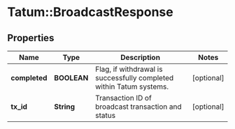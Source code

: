 # Tatum::BroadcastResponse

## Properties
Name | Type | Description | Notes
------------ | ------------- | ------------- | -------------
**completed** | **BOOLEAN** | Flag, if withdrawal is successfully completed within Tatum systems. | [optional] 
**tx_id** | **String** | Transaction ID of broadcast transaction and status | [optional] 

